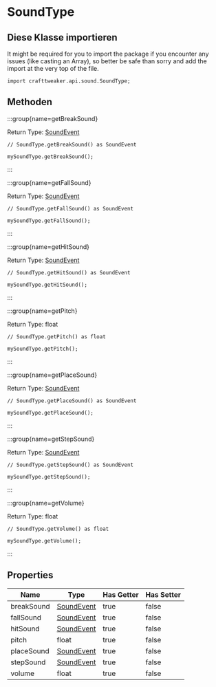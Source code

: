 # SoundType

## Diese Klasse importieren

It might be required for you to import the package if you encounter any issues (like casting an Array), so better be safe than sorry and add the import at the very top of the file.
```zenscript
import crafttweaker.api.sound.SoundType;
```


## Methoden

:::group{name=getBreakSound}

Return Type: [SoundEvent](/vanilla/api/sound/SoundEvent)

```zenscript
// SoundType.getBreakSound() as SoundEvent

mySoundType.getBreakSound();
```

:::

:::group{name=getFallSound}

Return Type: [SoundEvent](/vanilla/api/sound/SoundEvent)

```zenscript
// SoundType.getFallSound() as SoundEvent

mySoundType.getFallSound();
```

:::

:::group{name=getHitSound}

Return Type: [SoundEvent](/vanilla/api/sound/SoundEvent)

```zenscript
// SoundType.getHitSound() as SoundEvent

mySoundType.getHitSound();
```

:::

:::group{name=getPitch}

Return Type: float

```zenscript
// SoundType.getPitch() as float

mySoundType.getPitch();
```

:::

:::group{name=getPlaceSound}

Return Type: [SoundEvent](/vanilla/api/sound/SoundEvent)

```zenscript
// SoundType.getPlaceSound() as SoundEvent

mySoundType.getPlaceSound();
```

:::

:::group{name=getStepSound}

Return Type: [SoundEvent](/vanilla/api/sound/SoundEvent)

```zenscript
// SoundType.getStepSound() as SoundEvent

mySoundType.getStepSound();
```

:::

:::group{name=getVolume}

Return Type: float

```zenscript
// SoundType.getVolume() as float

mySoundType.getVolume();
```

:::


## Properties

| Name       | Type                                        | Has Getter | Has Setter |
| ---------- | ------------------------------------------- | ---------- | ---------- |
| breakSound | [SoundEvent](/vanilla/api/sound/SoundEvent) | true       | false      |
| fallSound  | [SoundEvent](/vanilla/api/sound/SoundEvent) | true       | false      |
| hitSound   | [SoundEvent](/vanilla/api/sound/SoundEvent) | true       | false      |
| pitch      | float                                       | true       | false      |
| placeSound | [SoundEvent](/vanilla/api/sound/SoundEvent) | true       | false      |
| stepSound  | [SoundEvent](/vanilla/api/sound/SoundEvent) | true       | false      |
| volume     | float                                       | true       | false      |


